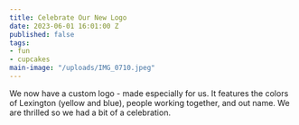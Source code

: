 ```yaml
---
title: Celebrate Our New Logo
date: 2023-06-01 16:01:00 Z
published: false
tags:
- fun
- cupcakes
main-image: "/uploads/IMG_0710.jpeg"
---
```


We now have a custom logo - made especially for us. It features the colors of Lexington (yellow and blue), people working together, and out name. We are thrilled so we had a bit of a celebration.